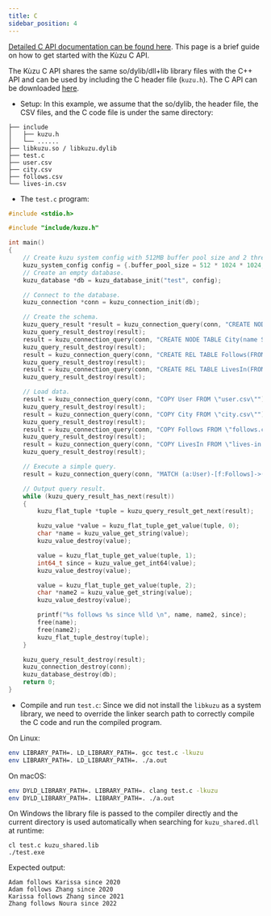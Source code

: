```yaml
---
title: C
sidebar_position: 4
---
```

[Detailed C API documentation can be found here](https://kuzudb.com/api-docs/c/kuzu_8h.html). This page is a brief guide
on how to get started with the Kùzu C API.

The Kùzu C API shares the same so/dylib/dll+lib library files with the C++ API and can be used by including the C header file (`kuzu.h`). The C API can be downloaded [here](https://github.com/kuzudb/kuzu/releases/latest).

- Setup:
In this example, we assume that the so/dylib, the header file, the CSV files, and the C code file is under the same directory:

```
├── include                                    
│   ├── kuzu.h
│   └── ......
├── libkuzu.so / libkuzu.dylib
├── test.c                                           
├── user.csv
├── city.csv
├── follows.csv
└── lives-in.csv
```

- The `test.c` program:

```c
#include <stdio.h>

#include "include/kuzu.h"

int main()
{
    // Create kuzu system config with 512MB buffer pool size and 2 threads.
    kuzu_system_config config = {.buffer_pool_size = 512 * 1024 * 1024, .max_num_threads = 2, .enable_compression = true, .read_only = false};
    // Create an empty database.
    kuzu_database *db = kuzu_database_init("test", config);

    // Connect to the database.
    kuzu_connection *conn = kuzu_connection_init(db);

    // Create the schema.
    kuzu_query_result *result = kuzu_connection_query(conn, "CREATE NODE TABLE User(name STRING, age INT64, PRIMARY KEY (name))");
    kuzu_query_result_destroy(result);
    result = kuzu_connection_query(conn, "CREATE NODE TABLE City(name STRING, population INT64, PRIMARY KEY (name))");
    kuzu_query_result_destroy(result);
    result = kuzu_connection_query(conn, "CREATE REL TABLE Follows(FROM User TO User, since INT64)");
    kuzu_query_result_destroy(result);
    result = kuzu_connection_query(conn, "CREATE REL TABLE LivesIn(FROM User TO City)");
    kuzu_query_result_destroy(result);

    // Load data.
    result = kuzu_connection_query(conn, "COPY User FROM \"user.csv\"");
    kuzu_query_result_destroy(result);
    result = kuzu_connection_query(conn, "COPY City FROM \"city.csv\"");
    kuzu_query_result_destroy(result);
    result = kuzu_connection_query(conn, "COPY Follows FROM \"follows.csv\"");
    kuzu_query_result_destroy(result);
    result = kuzu_connection_query(conn, "COPY LivesIn FROM \"lives-in.csv\"");
    kuzu_query_result_destroy(result);

    // Execute a simple query.
    result = kuzu_connection_query(conn, "MATCH (a:User)-[f:Follows]->(b:User) RETURN a.name, f.since, b.name;");

    // Output query result.
    while (kuzu_query_result_has_next(result))
    {
        kuzu_flat_tuple *tuple = kuzu_query_result_get_next(result);

        kuzu_value *value = kuzu_flat_tuple_get_value(tuple, 0);
        char *name = kuzu_value_get_string(value);
        kuzu_value_destroy(value);

        value = kuzu_flat_tuple_get_value(tuple, 1);
        int64_t since = kuzu_value_get_int64(value);
        kuzu_value_destroy(value);

        value = kuzu_flat_tuple_get_value(tuple, 2);
        char *name2 = kuzu_value_get_string(value);
        kuzu_value_destroy(value);

        printf("%s follows %s since %lld \n", name, name2, since);
        free(name);
        free(name2);
        kuzu_flat_tuple_destroy(tuple);
    }

    kuzu_query_result_destroy(result);
    kuzu_connection_destroy(conn);
    kuzu_database_destroy(db);
    return 0;
}
```

- Compile and run `test.c`:
Since we did not install the `libkuzu` as a system library, we need to override the linker search path to correctly compile the C code and run the compiled program.

On Linux:
```bash
env LIBRARY_PATH=. LD_LIBRARY_PATH=. gcc test.c -lkuzu
env LIBRARY_PATH=. LD_LIBRARY_PATH=. ./a.out
```
On macOS:
```bash
env DYLD_LIBRARY_PATH=. LIBRARY_PATH=. clang test.c -lkuzu
env DYLD_LIBRARY_PATH=. LIBRARY_PATH=. ./a.out
```
On Windows the library file is passed to the compiler directly and the current directory is used automatically when searching for `kuzu_shared.dll` at runtime:
```
cl test.c kuzu_shared.lib
./test.exe
```
Expected output:
```
Adam follows Karissa since 2020 
Adam follows Zhang since 2020 
Karissa follows Zhang since 2021 
Zhang follows Noura since 2022 
```
